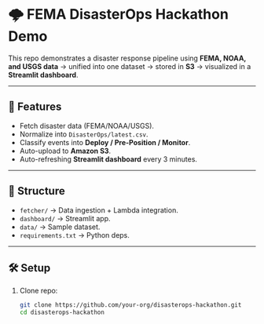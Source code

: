 # 🌩️ FEMA DisasterOps Hackathon Demo

This repo demonstrates a disaster response pipeline using **FEMA, NOAA, and USGS data** → unified into one dataset → stored in **S3** → visualized in a **Streamlit dashboard**.

---

## 🚀 Features
- Fetch disaster data (FEMA/NOAA/USGS).
- Normalize into `DisasterOps/latest.csv`.
- Classify events into **Deploy / Pre-Position / Monitor**.
- Auto-upload to **Amazon S3**.
- Auto-refreshing **Streamlit dashboard** every 3 minutes.

---

## 📂 Structure
- `fetcher/` → Data ingestion + Lambda integration.
- `dashboard/` → Streamlit app.
- `data/` → Sample dataset.
- `requirements.txt` → Python deps.

---

## 🛠 Setup

1. Clone repo:
   ```bash
   git clone https://github.com/your-org/disasterops-hackathon.git
   cd disasterops-hackathon
